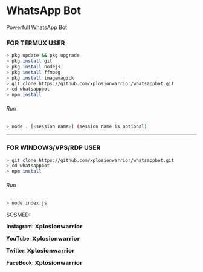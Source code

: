 # WhatsApp Bot
Powerfull WhatsApp Bot

### FOR TERMUX USER
```bash
> pkg update && pkg upgrade
> pkg install git
> pkg install nodejs
> pkg install ffmpeg
> pkg install imagemagick
> git clone https://github.com/xplosionwarrior/whatsappbot.git
> cd whatsappbot
> npm install
```
###### Run
```bash
> node . [<session name>] (session name is optional)
```

---------

### FOR WINDOWS/VPS/RDP USER
```bash
> git clone https://github.com/xplosionwarrior/whatsappbot.git
> cd whatsappbot
> npm install
```
###### Run
```bash
> node index.js
```
 SOSMED:
 
 𝐈𝐧𝐬𝐭𝐚𝐠𝐫𝐚𝐦: 𝗫𝗽𝗹𝗼𝘀𝗶𝗼𝗻𝘄𝗮𝗿𝗿𝗶𝗼𝗿
 
 𝐘𝐨𝐮𝐓𝐮𝐛𝐞: 𝗫𝗽𝗹𝗼𝘀𝗶𝗼𝗻𝘄𝗮𝗿𝗿𝗶𝗼𝗿
 
 𝐓𝐰𝐢𝐭𝐭𝐞𝐫: 𝗫𝗽𝗹𝗼𝘀𝗶𝗼𝗻𝘄𝗮𝗿𝗿𝗶𝗼𝗿
 
 𝐅𝐚𝐜𝐞𝐁𝐨𝐨𝐤: 𝗫𝗽𝗹𝗼𝘀𝗶𝗼𝗻𝘄𝗮𝗿𝗿𝗶𝗼𝗿
